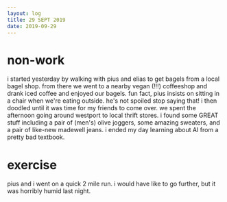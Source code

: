 ```yaml
---
layout: log
title: 29 SEPT 2019
date: 2019-09-29
---
```


# non-work

i started yesterday by walking with pius and elias to get bagels from a local bagel shop. from there we went to a nearby vegan (!!!) coffeeshop and drank iced coffee and enjoyed our bagels. fun fact, pius insists on sitting in a chair when we're eating outside. he's not spoiled stop saying that! i then doodled until it was time for my friends to come over. we spent the afternoon going around westport to local thrift stores. i found some GREAT stuff including a pair of (men's) olive joggers, some amazing sweaters, and a pair of like-new madewell jeans. i ended my day learning about AI from a pretty bad textbook.

# exercise

pius and i went on a quick 2 mile run. i would have like to go further, but it was horribly humid last night.
